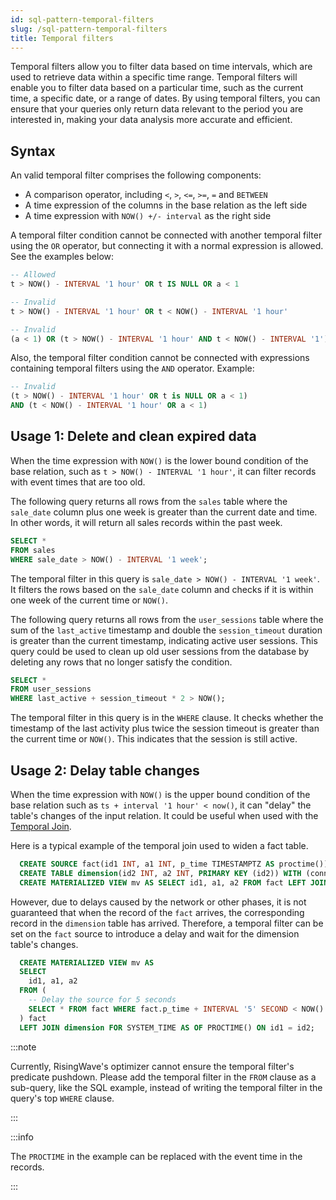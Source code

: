 ```yaml
---
id: sql-pattern-temporal-filters
slug: /sql-pattern-temporal-filters
title: Temporal filters
---
```

<head>
  <link rel="canonical" href="https://docs.risingwave.com/docs/current/sql-pattern-temporal-filters/" />
</head>

Temporal filters allow you to filter data based on time intervals, which are used to retrieve data within a specific time range. Temporal filters will enable you to filter data based on a particular time, such as the current time, a specific date, or a range of dates. By using temporal filters, you can ensure that your queries only return data relevant to the period you are interested in, making your data analysis more accurate and efficient.

## Syntax

An valid temporal filter comprises the following components:

- A comparison operator, including `<`, `>`, `<=`, `>=`, `=` and `BETWEEN`
- A time expression of the columns in the base relation as the left side 
- A time expression with `NOW() +/- interval` as the right side

A temporal filter condition cannot be connected with another temporal filter using the `OR` operator, but connecting it with a normal expression is allowed. See the examples below:

```sql
-- Allowed
t > NOW() - INTERVAL '1 hour' OR t IS NULL OR a < 1

-- Invalid
t > NOW() - INTERVAL '1 hour' OR t < NOW() - INTERVAL '1 hour'

-- Invalid
(a < 1) OR (t > NOW() - INTERVAL '1 hour' AND t < NOW() - INTERVAL '1')
```

Also, the temporal filter condition cannot be connected with expressions containing temporal filters using the `AND` operator. Example:

```sql
-- Invalid
(t > NOW() - INTERVAL '1 hour' OR t is NULL OR a < 1) 
AND (t < NOW() - INTERVAL '1 hour' OR a < 1)
```

## Usage 1: Delete and clean expired data

When the time expression with `NOW()` is the lower bound condition of the base relation, such as `t > NOW() - INTERVAL '1 hour'`, it can filter records with event times that are too old.

The following query returns all rows from the `sales` table where the `sale_date` column plus one week is greater than the current date and time. In other words, it will return all sales records within the past week.

```sql
SELECT * 
FROM sales 
WHERE sale_date > NOW() - INTERVAL '1 week';
```

The temporal filter in this query is `sale_date > NOW() - INTERVAL '1 week'`. It filters the rows based on the `sale_date` column and checks if it is within one week of the current time or `NOW()`.

The following query returns all rows from the `user_sessions` table where the sum of the `last_active` timestamp and double the `session_timeout` duration is greater than the current timestamp, indicating active user sessions. This query could be used to clean up old user sessions from the database by deleting any rows that no longer satisfy the condition.

```sql
SELECT * 
FROM user_sessions 
WHERE last_active + session_timeout * 2 > NOW();
```

The temporal filter in this query is in the `WHERE` clause. It checks whether the timestamp of the last activity plus twice the session timeout is greater than the current time or `NOW()`. This indicates that the session is still active.

## Usage 2: Delay table changes

When the time expression with `NOW()` is the upper bound condition of the base relation such as `ts + interval '1 hour' < now()`, it can "delay" the table's changes of the input relation. It could be useful when used with the [Temporal Join](/sql/query-syntax/query-syntax-join-clause.md).

Here is a typical example of the temporal join used to widen a fact table.

```sql
  CREATE SOURCE fact(id1 INT, a1 INT, p_time TIMESTAMPTZ AS proctime()) WITH (connector = 'kafka', ...);
  CREATE TABLE dimension(id2 INT, a2 INT, PRIMARY KEY (id2)) WITH (connector = 'jdbc', ...);
  CREATE MATERIALIZED VIEW mv AS SELECT id1, a1, a2 FROM fact LEFT JOIN dimension FOR SYSTEM_TIME AS OF PROCTIME() ON id1 = id2;
```

However, due to delays caused by the network or other phases, it is not guaranteed that when the record of the `fact` arrives, the corresponding record in the `dimension` table has arrived. Therefore, a temporal filter can be set on the `fact` source to introduce a delay and wait for the dimension table's changes.

```sql
  CREATE MATERIALIZED VIEW mv AS 
  SELECT 
    id1, a1, a2 
  FROM (
    -- Delay the source for 5 seconds
    SELECT * FROM fact WHERE fact.p_time + INTERVAL '5' SECOND < NOW()
  ) fact
  LEFT JOIN dimension FOR SYSTEM_TIME AS OF PROCTIME() ON id1 = id2;
```

:::note

Currently, RisingWave's optimizer cannot ensure the temporal filter's predicate pushdown. Please add the temporal filter in the `FROM` clause as a sub-query, like the SQL example, instead of writing the temporal filter in the query's top `WHERE` clause.

:::

:::info

The `PROCTIME` in the example can be replaced with the event time in the records.

:::
